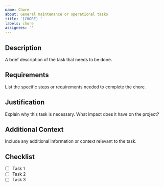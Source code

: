 ```yaml
---
name: Chore
about: General maintenance or operational tasks
title: '[CHORE] '
labels: chore
assignees: ''
---
```


## Description

A brief description of the task that needs to be done.

## Requirements

List the specific steps or requirements needed to complete the chore.

## Justification

Explain why this task is necessary. What impact does it have on the project?

## Additional Context

Include any additional information or context relevant to the task.

## Checklist

- [ ] Task 1
- [ ] Task 2
- [ ] Task 3
